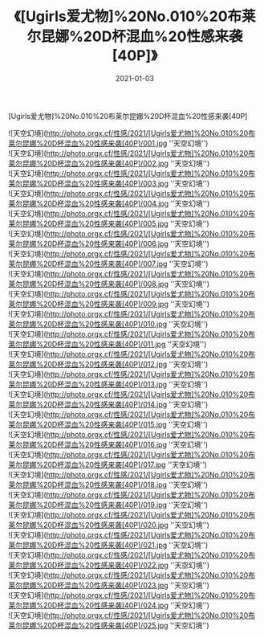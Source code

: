 ﻿---
layout: post
title: 《[Ugirls爱尤物]%20No.010%20布莱尔昆娜%20D杯混血%20性感来袭[40P]》
date: 2021-01-03
img: http://photo.orgx.cf/性感/2021/[Ugirls爱尤物]%20No.010%20布莱尔昆娜%20D杯混血%20性感来袭[40P]/000.jpg
tags: [美女,性感,泳衣]
---

[Ugirls爱尤物]%20No.010%20布莱尔昆娜%20D杯混血%20性感来袭[40P]



![天空幻境](http://photo.orgx.cf/性感/2021/[Ugirls爱尤物]%20No.010%20布莱尔昆娜%20D杯混血%20性感来袭[40P]/001.jpg ''天空幻境'')<br>
![天空幻境](http://photo.orgx.cf/性感/2021/[Ugirls爱尤物]%20No.010%20布莱尔昆娜%20D杯混血%20性感来袭[40P]/002.jpg ''天空幻境'')<br>
![天空幻境](http://photo.orgx.cf/性感/2021/[Ugirls爱尤物]%20No.010%20布莱尔昆娜%20D杯混血%20性感来袭[40P]/003.jpg ''天空幻境'')<br>
![天空幻境](http://photo.orgx.cf/性感/2021/[Ugirls爱尤物]%20No.010%20布莱尔昆娜%20D杯混血%20性感来袭[40P]/004.jpg ''天空幻境'')<br>
![天空幻境](http://photo.orgx.cf/性感/2021/[Ugirls爱尤物]%20No.010%20布莱尔昆娜%20D杯混血%20性感来袭[40P]/005.jpg ''天空幻境'')<br>
![天空幻境](http://photo.orgx.cf/性感/2021/[Ugirls爱尤物]%20No.010%20布莱尔昆娜%20D杯混血%20性感来袭[40P]/006.jpg ''天空幻境'')<br>
![天空幻境](http://photo.orgx.cf/性感/2021/[Ugirls爱尤物]%20No.010%20布莱尔昆娜%20D杯混血%20性感来袭[40P]/007.jpg ''天空幻境'')<br>
![天空幻境](http://photo.orgx.cf/性感/2021/[Ugirls爱尤物]%20No.010%20布莱尔昆娜%20D杯混血%20性感来袭[40P]/008.jpg ''天空幻境'')<br>
![天空幻境](http://photo.orgx.cf/性感/2021/[Ugirls爱尤物]%20No.010%20布莱尔昆娜%20D杯混血%20性感来袭[40P]/009.jpg ''天空幻境'')<br>
![天空幻境](http://photo.orgx.cf/性感/2021/[Ugirls爱尤物]%20No.010%20布莱尔昆娜%20D杯混血%20性感来袭[40P]/010.jpg ''天空幻境'')<br>
![天空幻境](http://photo.orgx.cf/性感/2021/[Ugirls爱尤物]%20No.010%20布莱尔昆娜%20D杯混血%20性感来袭[40P]/011.jpg ''天空幻境'')<br>
![天空幻境](http://photo.orgx.cf/性感/2021/[Ugirls爱尤物]%20No.010%20布莱尔昆娜%20D杯混血%20性感来袭[40P]/012.jpg ''天空幻境'')<br>
![天空幻境](http://photo.orgx.cf/性感/2021/[Ugirls爱尤物]%20No.010%20布莱尔昆娜%20D杯混血%20性感来袭[40P]/013.jpg ''天空幻境'')<br>
![天空幻境](http://photo.orgx.cf/性感/2021/[Ugirls爱尤物]%20No.010%20布莱尔昆娜%20D杯混血%20性感来袭[40P]/014.jpg ''天空幻境'')<br>
![天空幻境](http://photo.orgx.cf/性感/2021/[Ugirls爱尤物]%20No.010%20布莱尔昆娜%20D杯混血%20性感来袭[40P]/015.jpg ''天空幻境'')<br>
![天空幻境](http://photo.orgx.cf/性感/2021/[Ugirls爱尤物]%20No.010%20布莱尔昆娜%20D杯混血%20性感来袭[40P]/016.jpg ''天空幻境'')<br>
![天空幻境](http://photo.orgx.cf/性感/2021/[Ugirls爱尤物]%20No.010%20布莱尔昆娜%20D杯混血%20性感来袭[40P]/017.jpg ''天空幻境'')<br>
![天空幻境](http://photo.orgx.cf/性感/2021/[Ugirls爱尤物]%20No.010%20布莱尔昆娜%20D杯混血%20性感来袭[40P]/018.jpg ''天空幻境'')<br>
![天空幻境](http://photo.orgx.cf/性感/2021/[Ugirls爱尤物]%20No.010%20布莱尔昆娜%20D杯混血%20性感来袭[40P]/019.jpg ''天空幻境'')<br>
![天空幻境](http://photo.orgx.cf/性感/2021/[Ugirls爱尤物]%20No.010%20布莱尔昆娜%20D杯混血%20性感来袭[40P]/020.jpg ''天空幻境'')<br>
![天空幻境](http://photo.orgx.cf/性感/2021/[Ugirls爱尤物]%20No.010%20布莱尔昆娜%20D杯混血%20性感来袭[40P]/021.jpg ''天空幻境'')<br>
![天空幻境](http://photo.orgx.cf/性感/2021/[Ugirls爱尤物]%20No.010%20布莱尔昆娜%20D杯混血%20性感来袭[40P]/022.jpg ''天空幻境'')<br>
![天空幻境](http://photo.orgx.cf/性感/2021/[Ugirls爱尤物]%20No.010%20布莱尔昆娜%20D杯混血%20性感来袭[40P]/023.jpg ''天空幻境'')<br>
![天空幻境](http://photo.orgx.cf/性感/2021/[Ugirls爱尤物]%20No.010%20布莱尔昆娜%20D杯混血%20性感来袭[40P]/024.jpg ''天空幻境'')<br>
![天空幻境](http://photo.orgx.cf/性感/2021/[Ugirls爱尤物]%20No.010%20布莱尔昆娜%20D杯混血%20性感来袭[40P]/025.jpg ''天空幻境'')<br>
